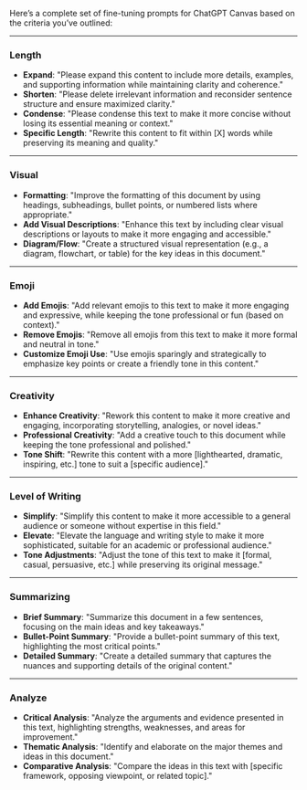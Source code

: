 Here’s a complete set of fine-tuning prompts for ChatGPT Canvas based on the criteria you’ve outlined:  

---

### **Length**
- **Expand**: "Please expand this content to include more details, examples, and supporting information while maintaining clarity and coherence."
- **Shorten**: "Please delete irrelevant information and reconsider sentence structure and ensure maximized clarity."
- **Condense**: "Please condense this text to make it more concise without losing its essential meaning or context."
- **Specific Length**: "Rewrite this content to fit within [X] words while preserving its meaning and quality."

---

### **Visual**
- **Formatting**: "Improve the formatting of this document by using headings, subheadings, bullet points, or numbered lists where appropriate."
- **Add Visual Descriptions**: "Enhance this text by including clear visual descriptions or layouts to make it more engaging and accessible."
- **Diagram/Flow**: "Create a structured visual representation (e.g., a diagram, flowchart, or table) for the key ideas in this document."

---

### **Emoji**
- **Add Emojis**: "Add relevant emojis to this text to make it more engaging and expressive, while keeping the tone professional or fun (based on context)."
- **Remove Emojis**: "Remove all emojis from this text to make it more formal and neutral in tone."
- **Customize Emoji Use**: "Use emojis sparingly and strategically to emphasize key points or create a friendly tone in this content."

---

### **Creativity**
- **Enhance Creativity**: "Rework this content to make it more creative and engaging, incorporating storytelling, analogies, or novel ideas."
- **Professional Creativity**: "Add a creative touch to this document while keeping the tone professional and polished."
- **Tone Shift**: "Rewrite this content with a more [lighthearted, dramatic, inspiring, etc.] tone to suit a [specific audience]."

---

### **Level of Writing**
- **Simplify**: "Simplify this content to make it more accessible to a general audience or someone without expertise in this field."
- **Elevate**: "Elevate the language and writing style to make it more sophisticated, suitable for an academic or professional audience."
- **Tone Adjustments**: "Adjust the tone of this text to make it [formal, casual, persuasive, etc.] while preserving its original message."

---

### **Summarizing**
- **Brief Summary**: "Summarize this document in a few sentences, focusing on the main ideas and key takeaways."
- **Bullet-Point Summary**: "Provide a bullet-point summary of this text, highlighting the most critical points."
- **Detailed Summary**: "Create a detailed summary that captures the nuances and supporting details of the original content."

---

### **Analyze**
- **Critical Analysis**: "Analyze the arguments and evidence presented in this text, highlighting strengths, weaknesses, and areas for improvement."
- **Thematic Analysis**: "Identify and elaborate on the major themes and ideas in this document."
- **Comparative Analysis**: "Compare the ideas in this text with [specific framework, opposing viewpoint, or related topic]."